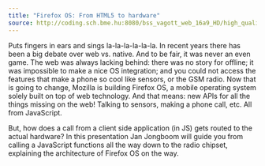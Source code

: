 ```yaml
---
title: "Firefox OS: From HTML5 to hardware"
source: http://coding.sch.bme.hu:8080/bss_vagott_web_16a9_HD/high_quality/20140415_simonyikonf2014_ib28_03_hq_HD.mp4
---
```


Puts fingers in ears and sings la-la-la-la-la-la. In recent years there has been
a big debate over web vs. native. And to be fair, it was never an even game. The
web was always lacking behind: there was no story for offline; it was impossible
to make a nice OS integration; and you could not access the features that make a
phone so cool like sensors, or the GSM radio. Now that is going to change,
Mozilla is building Firefox OS, a mobile operating system solely built on top of
web technology. And that means: new APIs for all the things missing on the web!
Talking to sensors, making a phone call, etc. All from JavaScript.

But, how does a call from a client side application (in JS) gets routed to the
actual hardware? In this presentation Jan Jongboom will guide you from calling a
JavaScript functions all the way down to the radio chipset, explaining the
architecture of Firefox OS on the way.
